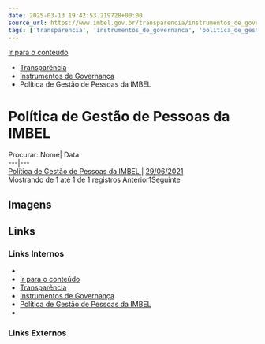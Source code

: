 ```yaml
---
date: 2025-03-13 19:42:53.219728+00:00
source_url: https://www.imbel.gov.br/transparencia/instrumentos_de_governanca/politica_de_gestao_de_pessoas_da_imbel
tags: ['transparencia', 'instrumentos_de_governanca', 'politica_de_gestao_de_pessoas_da_imbel']
---
```


[](https://www.imbel.gov.br/transparencia/instrumentos_de_governanca/politica_de_gestao_de_pessoas_da_imbel)
[Ir para o conteúdo](https://www.imbel.gov.br/transparencia/instrumentos_de_governanca/politica_de_gestao_de_pessoas_da_imbel#conteudo)
  * [ Transparência](https://www.imbel.gov.br/transparencia)
  * [ Instrumentos de Governança](https://www.imbel.gov.br/transparencia/instrumentos_de_governanca)
  * Política de Gestão de Pessoas da IMBEL


# Política de Gestão de Pessoas da IMBEL
Procurar:
Nome| Data  
---|---  
[ Política de Gestão de Pessoas da IMBEL ](https://www.imbel.gov.br/storage/transparencia/1684843753.pdf) | [29/06/2021](https://www.imbel.gov.br/storage/transparencia/1684843753.pdf)  
Mostrando de 1 até 1 de 1 registros
Anterior1Seguinte
[ ](https://www.imbel.gov.br/transparencia/instrumentos_de_governanca/politica_de_gestao_de_pessoas_da_imbel#home)


## Imagens



## Links

### Links Internos

- [](https://www.imbel.gov.br/transparencia/instrumentos_de_governanca/politica_de_gestao_de_pessoas_da_imbel)
- [Ir para o conteúdo](https://www.imbel.gov.br/transparencia/instrumentos_de_governanca/politica_de_gestao_de_pessoas_da_imbel#conteudo)
- [Transparência](https://www.imbel.gov.br/transparencia)
- [Instrumentos de Governança](https://www.imbel.gov.br/transparencia/instrumentos_de_governanca)
- [Política de Gestão de Pessoas da IMBEL](https://www.imbel.gov.br/storage/transparencia/1684843753.pdf)
- [](https://www.imbel.gov.br/transparencia/instrumentos_de_governanca/politica_de_gestao_de_pessoas_da_imbel#home)

### Links Externos


